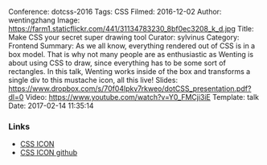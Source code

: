 Conference: dotcss-2016
Tags: CSS
Filmed: 2016-12-02
Author: wentingzhang
Image: https://farm1.staticflickr.com/441/31134783230_8bf0ec3208_k_d.jpg
Title: Make CSS your secret super drawing tool
Curator: sylvinus
Category: Frontend
Summary: As we all know, everything rendered out of CSS is in a box model. That is why not many people are as enthusiastic as Wenting is about using CSS to draw, since everything has to be some sort of rectangles. In this talk, Wenting works inside of the box and transforms a single div to this mustache icon, all this live!
Slides: https://www.dropbox.com/s/70f04lpkv7rkweo/dotCSS_presentation.pdf?dl=0
Video: https://www.youtube.com/watch?v=Y0_FMCji3iE
Template: talk
Date: 2017-02-14 11:35:14

### Links

* [CSS ICON](http://cssicon.space/)
* [CSS ICON github](https://github.com/wentin/cssicon )